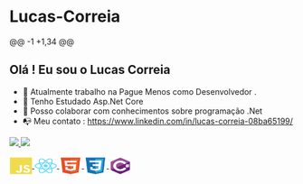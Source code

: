 # Lucas-Correia
@@ -1 +1,34 @@
## Olá ! Eu sou o Lucas Correia 

- 🔭 Atualmente trabalho na Pague Menos como Desenvolvedor .
- 🌱 Tenho Estudado Asp.Net Core 
- 🤔 Posso colaborar com conhecimentos sobre programação .Net
- 📭 Meu contato : https://www.linkedin.com/in/lucas-correia-08ba65199/


<div align="LEFT">
  <a href="https://github.com/LucasCorreia1108">
  <img height="180em" src="https://github-readme-stats.vercel.app/api?username=LucasCorreia1108&show_icons=true&theme=dracula&include_all_commits=true&count_private=true"/>
  <img height="180em" src="https://github-readme-stats.vercel.app/api/top-langs/?username=LucasCorreia1108&layout=compact&langs_count=7&theme=Merlot"/>
</div>
<div style="display: inline_block"><br>
  <img align="center" alt="Lucas-Js" height="30" width="40" src="https://raw.githubusercontent.com/devicons/devicon/master/icons/javascript/javascript-plain.svg">
  <img align="center" alt="Lucas-React" height="30" width="40" src="https://raw.githubusercontent.com/devicons/devicon/master/icons/react/react-original.svg">
  <img align="center" alt="Lucas-HTML" height="30" width="40" src="https://raw.githubusercontent.com/devicons/devicon/master/icons/html5/html5-original.svg">
  <img align="center" alt="Lucas-CSS" height="30" width="40" src="https://raw.githubusercontent.com/devicons/devicon/master/icons/css3/css3-original.svg">
  <img align="center" alt="Lucas-Csharp" height="30" width="40" src="https://raw.githubusercontent.com/devicons/devicon/master/icons/csharp/csharp-original.svg">

</div>

  ##

